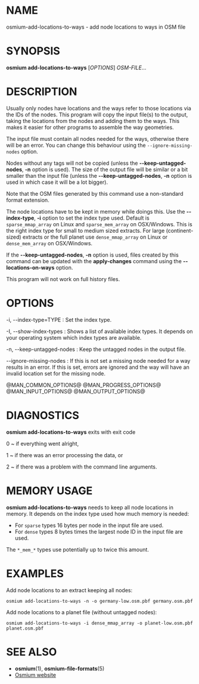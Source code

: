 
# NAME

osmium-add-locations-to-ways - add node locations to ways in OSM file


# SYNOPSIS

**osmium add-locations-to-ways** \[*OPTIONS*\] *OSM-FILE*...


# DESCRIPTION

Usually only nodes have locations and the ways refer to those locations via the
IDs of the nodes. This program will copy the input file(s) to the output,
taking the locations from the nodes and adding them to the ways. This makes
it easier for other programs to assemble the way geometries.

The input file must contain all nodes needed for the ways, otherwise there will
be an error. You can change this behaviour using the `--ignore-missing-nodes`
option.

Nodes without any tags will not be copied (unless the **--keep-untagged-nodes**,
**-n** option is used). The size of the output file will be similar or a bit
smaller than the input file (unless the **--keep-untagged-nodes**,
**-n** option is used in which case it will be a lot bigger).

Note that the OSM files generated by this command use a non-standard format
extension.

The node locations have to be kept in memory while doings this. Use the
**--index-type**, **-i** option to set the index type used. Default is
`sparse_mmap_array` on Linux and `sparse_mem_array` on OSX/Windows. This is
the right index type for small to medium sized extracts. For large
(continent-sized) extracts or the full planet use `dense_mmap_array` on Linux
or `dense_mem_array` on OSX/Windows.

If the **--keep-untagged-nodes**, **-n** option is used, files created by this
command can be updated with the **apply-changes** command using the
**--locations-on-ways** option.

This program will not work on full history files.


# OPTIONS

-i, --index-type=TYPE
:   Set the index type.

-I, --show-index-types
:   Shows a list of available index types. It depends on your operating system
    which index types are available.

-n, --keep-untagged-nodes
:   Keep the untagged nodes in the output file.

--ignore-missing-nodes
:   If this is not set a missing node needed for a way results in an error.
    If this is set, errors are ignored and the way will have an invalid
    location set for the missing node.

@MAN_COMMON_OPTIONS@
@MAN_PROGRESS_OPTIONS@
@MAN_INPUT_OPTIONS@
@MAN_OUTPUT_OPTIONS@

# DIAGNOSTICS

**osmium add-locations-to-ways** exits with exit code

0
  ~ if everything went alright,

1
  ~ if there was an error processing the data, or

2
  ~ if there was a problem with the command line arguments.


# MEMORY USAGE

**osmium add-locations-to-ways** needs to keep all node locations in memory.
It depends on the index type used how much memory is needed:

* For `sparse` types 16 bytes per node in the input file are used.
* For `dense` types 8 bytes times the largest node ID in the input file
  are used.

The `*_mem_*` types use potentially up to twice this amount.


# EXAMPLES

Add node locations to an extract keeping all nodes:

    osmium add-locations-to-ways -n -o germany-low.osm.pbf germany.osm.pbf

Add node locations to a planet file (without untagged nodes):

    osmium add-locations-to-ways -i dense_mmap_array -o planet-low.osm.pbf planet.osm.pbf


# SEE ALSO

* **osmium**(1), **osmium-file-formats**(5)
* [Osmium website](http://osmcode.org/osmium-tool/)

